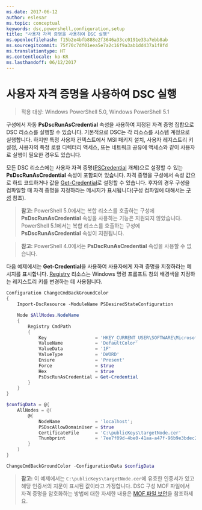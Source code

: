 ```yaml
---
ms.date: 2017-06-12
author: eslesar
ms.topic: conceptual
keywords: dsc,powershell,configuration,setup
title: "사용자 자격 증명을 사용하여 DSC 실행"
ms.openlocfilehash: f15b2e4bfb888e2f3646a33cc0191e33a7ebb8ab
ms.sourcegitcommit: 75f70c7df01eea5e7a2c16f9a3ab1dd437a1f8fd
ms.translationtype: HT
ms.contentlocale: ko-KR
ms.lasthandoff: 06/12/2017
---
```

# <a name="running-dsc-with-user-credentials"></a>사용자 자격 증명을 사용하여 DSC 실행 

> 적용 대상: Windows PowerShell 5.0, Windows PowerShell 5.1

구성에서 자동 **PsDscRunAsCredential** 속성을 사용하여 지정된 자격 증명 집합으로 DSC 리소스를 실행할 수 있습니다. 기본적으로 DSC는 각 리소스를 시스템 계정으로 실행합니다.
하지만 특정 사용자 컨텍스트에서 MSI 패키지 설치, 사용자 레지스트리 키 설정, 사용자의 특정 로컬 디렉터리 액세스, 또는 네트워크 공유에 액세스와 같이 사용자로 실행이 필요한 경우도 있습니다.

모든 DSC 리소스에는 사용자 자격 증명([PSCredential](https://msdn.microsoft.com/en-us/library/ms572524(v=VS.85).aspx) 개체)으로 설정할 수 있는 **PsDscRunAsCredential** 속성이 포함되어 있습니다.
자격 증명을 구성에서 속성 값으로 하드 코드하거나 값을 [Get-Credential](https://technet.microsoft.com/en-us/library/hh849815.aspx)로 설정할 수 있습니다. 후자의 경우 구성을 컴파일할 때 자격 증명을 지정하라는 메시지가 표시됩니다(구성 컴파일에 대해서는 [구성](configurations.md) 참조).

>**참고:** PowerShell 5.0에서는 복합 리소스를 호출하는 구성에 **PsDscRunAsCredential** 속성을 사용하는 기능은 지원되지 않았습니다. 
>PowerShell 5.1에서는 복합 리소스를 호출하는 구성에 **PsDscRunAsCredential** 속성이 지원됩니다.

>**참고:** PowerShell 4.0에서는 **PsDscRunAsCredential** 속성을 사용할 수 없습니다.

다음 예제에서는 **Get-Credential**을 사용하여 사용자에게 자격 증명을 지정하라는 메시지를 표시합니다. [Registry](registryResource.md) 리소스는 Windows 명령 프롬프트 창의 배경색을 지정하는 레지스트리 키를 변경하는 데 사용됩니다.

```powershell
Configuration ChangeCmdBackGroundColor
{
    Import-DscResource -ModuleName PSDesiredStateConfiguration

    Node $AllNodes.NodeName
    {
        Registry CmdPath
        {
            Key                  = 'HKEY_CURRENT_USER\SOFTWARE\Microsoft\Command Processor'
            ValueName            = 'DefaultColor'
            ValueData            = '1F'
            ValueType            = 'DWORD'
            Ensure               = 'Present'
            Force                = $true
            Hex                  = $true
            PsDscRunAsCredential = Get-Credential
        }
    }
}

$configData = @{
    AllNodes = @(
        @{
            NodeName             = 'localhost';
            PSDscAllowDomainUser = $true
            CertificateFile      = 'C:\publicKeys\targetNode.cer'
            Thumbprint           = '7ee7f09d-4be0-41aa-a47f-96b9e3bdec25'
        }
    )
}

ChangeCmdBackGroundColor -ConfigurationData $configData
```
>**참고:** 이 예제에서는 `C:\publicKeys\targetNode.cer`에 유효한 인증서가 있고 해당 인증서의 지문이 표시된 값이라고 가정합니다.
>DSC 구성 MOF 파일에서 자격 증명을 암호화하는 방법에 대한 자세한 내용은 [MOF 파일 보안](secureMOF.md)을 참조하세요.

